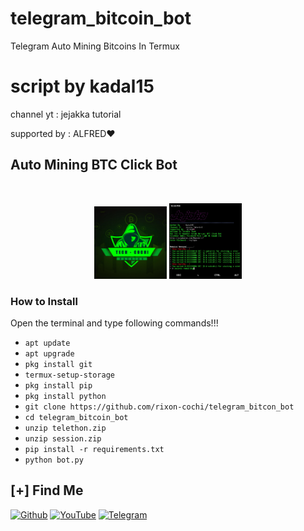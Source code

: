 # telegram_bitcoin_bot

Telegram Auto Mining Bitcoins In Termux

# script by kadal15

channel yt : jejakka tutorial

supported by : ALFRED❤️

## Auto Mining BTC Click Bot

<br>
<p align="center">
<img width="23%" src="20200425_125720.png"/>
<img width="23%" src="IMG_20200507_224306.jpg"/>
</p>

### How to Install

Open the terminal and type following commands!!!

* ```apt update```
* ```apt upgrade```
* ```pkg install git```
* ```termux-setup-storage```
* ```pkg install pip```
* ```pkg install python```
* ```git clone https://github.com/rixon-cochi/telegram_bitcon_bot```
* ```cd telegram_bitcoin_bot```
* ```unzip telethon.zip```
* ```unzip session.zip```
* ```pip install -r requirements.txt```
* ```python bot.py```




## [+] Find Me

[![Github](https://img.shields.io/badge/Github-TECH--COCHI-green?style=for-the-badge&logo=github)](https://github.com/rixon-cochi)
[![YouTube](https://img.shields.io/badge/youtube-TECH--COCHI-green?style=for-the-badge&logo=youtube)](https://www.youtube.com/channel/UCdUnJ0qjDZ-psQYtgyoEl9Q)
[![Telegram](https://img.shields.io/badge/telegram-TECH--COCHI-green?style=for-the-badge&logo=telegram)](t.me/tech-cochi)
 



